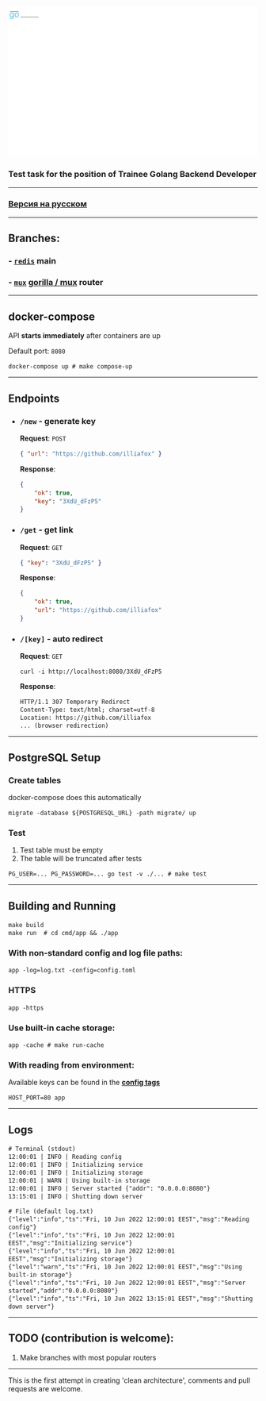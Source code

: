 ![Logo](./logo.svg)

### Test task for the position of Trainee Golang Backend Developer

---

### [Версия на русском](./russian.md)

---

## Branches:

### - [`redis`](https://github.com/illiafox/url-short-api) main
### - [`mux`](https://github.com/illiafox/url-short-api/tree/mux)  [gorilla / mux](https://github.com/gorilla/mux) router

--- 

## docker-compose

API **starts immediately** after containers are up

Default port: `8080`

```shell
docker-compose up # make compose-up
```

---

## Endpoints

- ### `/new` - generate key
  **Request**: `POST`
    ```json
    { "url": "https://github.com/illiafox" }
    ```
  **Response**:
    ```json
    {
        "ok": true,
        "key": "3XdU_dFzP5"
    }
    ```

- ### `/get` - get link
  **Request**: `GET`
    ```json
    { "key": "3XdU_dFzP5" }
    ```
  **Response**:
    ```json
    {
        "ok": true,
        "url": "https://github.com/illiafox"
    }
    ```
- ### `/[key]` - auto redirect
  **Request**: `GET`
    ```shell
    curl -i http://localhost:8080/3XdU_dFzP5
    ```
  **Response**:
    ```shell
    HTTP/1.1 307 Temporary Redirect
    Content-Type: text/html; charset=utf-8
    Location: https://github.com/illiafox
    ... (browser redirection)
    ```

---

## PostgreSQL Setup

### Create tables

docker-compose does this automatically

```shell
migrate -database ${POSTGRESQL_URL} -path migrate/ up
```

### Test
1. Test table must be empty
2. The table will be truncated after tests

```shell
PG_USER=... PG_PASSWORD=... go test -v ./... # make test
```

---



## Building and Running

```shell
make build
make run  # cd cmd/app && ./app
```

### With non-standard config and log file paths:
```shell
app -log=log.txt -config=config.toml
```

### HTTPS
```shell
app -https
```

### Use built-in cache storage:
```shell
app -cache # make run-cache
```

### With reading from environment:
Available keys can be found in the **[config tags](app/internal/config/struct.go)**
```shell
HOST_PORT=80 app
```

--- 

## Logs

```shell
# Terminal (stdout)
12:00:01 | INFO | Reading config
12:00:01 | INFO | Initializing service
12:00:01 | INFO | Initializing storage
12:00:01 | WARN | Using built-in storage
12:00:01 | INFO | Server started {"addr": "0.0.0.0:8080"}
13:15:01 | INFO | Shutting down server
```
```shell
# File (default log.txt)
{"level":"info","ts":"Fri, 10 Jun 2022 12:00:01 EEST","msg":"Reading config"}
{"level":"info","ts":"Fri, 10 Jun 2022 12:00:01 EEST","msg":"Initializing service"}
{"level":"info","ts":"Fri, 10 Jun 2022 12:00:01 EEST","msg":"Initializing storage"}
{"level":"warn","ts":"Fri, 10 Jun 2022 12:00:01 EEST","msg":"Using built-in storage"}
{"level":"info","ts":"Fri, 10 Jun 2022 12:00:01 EEST","msg":"Server started","addr":"0.0.0.0:8080"}
{"level":"info","ts":"Fri, 10 Jun 2022 13:15:01 EEST","msg":"Shutting down server"}
```

---

## TODO (contribution is welcome):
1. Make branches with most popular routers

---

This is the first attempt in creating 'clean architecture', comments and pull requests are welcome.
